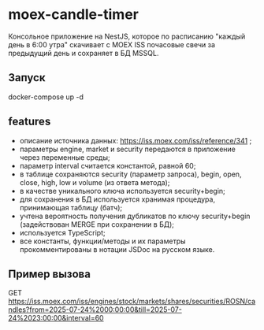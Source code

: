 
# moex-candle-timer

Консольное приложение на NestJS, которое по расписанию "каждый день в 6:00 утра" скачивает с MOEX ISS почасовые свечи за предыдущий день и сохраняет в БД MSSQL.

## Запуск

docker-compose up -d  

## features

- описание источника данных: https://iss.moex.com/iss/reference/341 ;
- параметры engine, market и security передаются в приложение через переменные среды;
- параметр interval считается константой, равной 60;
- в таблице сохраняются security (параметр запроса), begin, open, close, high, low и volume (из ответа метода);
- в качестве уникального ключа используется security+begin;
- для сохранения в БД используется хранимая процедура, принимающая таблицу (батч);
- учтена вероятность получения дубликатов по ключу security+begin (задействован MERGE при сохранении в БД);
- используется TypeScript;
- все константы, функции/методы и их параметры прокомментированы в нотации JSDoc на русском языке.

## Пример вызова

GET https://iss.moex.com/iss/engines/stock/markets/shares/securities/ROSN/candles?from=2025-07-24%2000:00:00&till=2025-07-24%2023:00:00&interval=60

